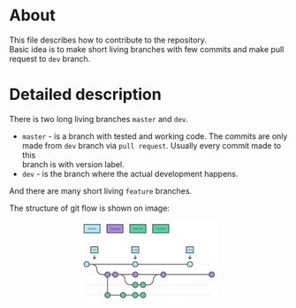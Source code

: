 # About

This file describes how to contribute to the repository.\
Basic idea is to make short living branches with few commits and make pull\
request to `dev` branch.

# Detailed description

There is two long living branches `master` and `dev`.

* `master` - is a branch with tested and working code. The commits are only\
made from `dev` branch via `pull request`. Usually every commit made to this\
branch is with version label.
* `dev` - is the branch where the actual development happens. 

And there are many short living `feature` branches. 

The structure of git flow is shown on image:
<p align="center">
    <img src="images/flow.png" width="50%">
</p>
